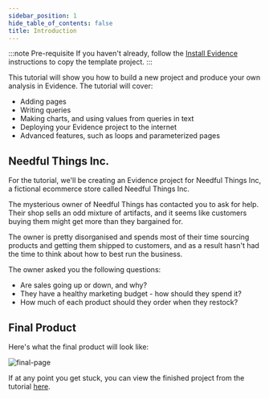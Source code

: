 ```yaml
---
sidebar_position: 1
hide_table_of_contents: false
title: Introduction
---
```


:::note Pre-requisite
If you haven't already, follow the [Install Evidence](/getting-started/install-evidence) instructions to copy the template project.
:::

This tutorial will show you how to build a new project and produce your own analysis in Evidence. The tutorial will cover:
- Adding pages
- Writing queries
- Making charts, and using values from queries in text
- Deploying your Evidence project to the internet
- Advanced features, such as loops and parameterized pages

## Needful Things Inc.

For the tutorial, we'll be creating an Evidence project for Needful Things Inc, a fictional ecommerce store called Needful Things Inc.

The mysterious owner of Needful Things has contacted you to ask for help. Their shop sells an odd mixture of artifacts, and it seems like customers buying them might get more than they bargained for.

The owner is pretty disorganised and spends most of their time sourcing products and getting them shipped to customers, and as a result hasn't had the time to think about how to best run the business.

The owner asked you the following questions:
- Are sales going up or down, and why?
- They have a healthy marketing budget - how should they spend it?
- How much of each product should they order when they restock?

## Final Product

Here's what the final product will look like:

<div style={{textAlign: 'center'}}>

![final-page](/img/tutorial-img/needful-things-final-product-v2.gif)

</div>

If at any point you get stuck, you can view the finished project from the tutorial [here](https://github.com/evidence-dev/tutorial).